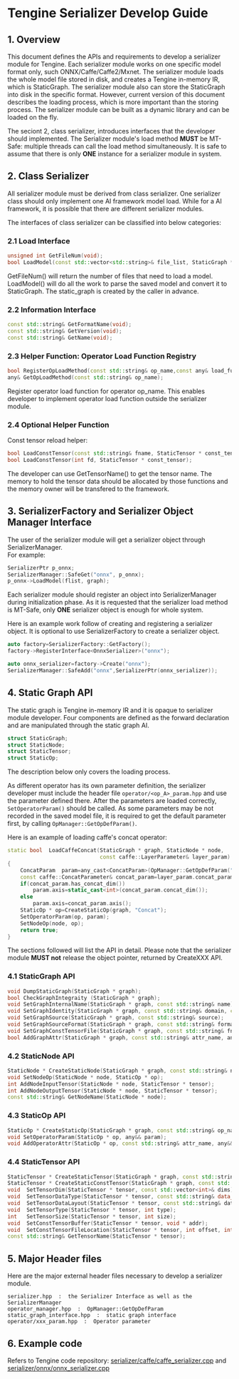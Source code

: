 # Tengine Serializer Develop Guide

## 1. Overview
This document defines the APIs and requirements to develop a serializer module for Tengine. 
Each serializer module works on one specific model format only, such ONNX/Caffe/Caffe2/Mxnet. 
The serializer module loads the whole model file stored in disk, and creates a Tengine in-memory IR, which is StaticGraph. The serializer module also can store the StaticGraph into disk in the specific format. However, current version of this document describes the loading process, which is more important than the storing process.
The serializer module can be built as a dynamic library and can be loaded on the fly.

The seciont 2, class serializer, introduces interfaces that the developer should implemented.
The Serializer module's load method **MUST** be MT-Safe: multiple threads can call the load method simultaneously. It is safe to assume that there is only **ONE** instance for a serializer module in system.

## 2. Class Serializer
All serializer module must be derived from class serializer. One serializer class should only implement one AI framework model load. While for a AI framework, it is possible that there are different serializer modules.

The interfaces of class serializer can be classified into below categories:

### 2.1 Load Interface
``` c++
unsigned int GetFileNum(void);
bool LoadModel(const std::vector<std::string>& file_list, StaticGraph * static_graph);
```
GetFileNum() will return the number of files that need to load a model.<br>
LoadModel() will do all the work to parse the saved model and convert it to StaticGraph. The static_graph is created by the caller in advance.

### 2.2 Information Interface
```c++
const std::string& GetFormatName(void);
const std::string& GetVersion(void);
const std::string& GetName(void);
```

### 2.3 Helper Function: Operator Load Function Registry
```c++
bool RegisterOpLoadMethod(const std::string& op_name,const any& load_func);
any& GetOpLoadMethod(const std::string& op_name);
```
Register operator load function for operator op_name. This enables developer to implement operator load function outside the serializer module.

### 2.4 Optional Helper Function
Const tensor reload helper:
```c++
bool LoadConstTensor(const std::string& fname, StaticTensor * const_tensor);
bool LoadConstTensor(int fd, StaticTensor * const_tensor);
```
The developer can use GetTensorName() to get the tensor name. The memory to hold the tensor data should be allocated by those functions and the memory owner will be transfered to the framework.

## 3. SerializerFactory and Serializer Object Manager Interface
The user of the serializer module will get a serializer object through SerializerManager. <br>
For example:
```c++
SerializerPtr p_onnx;
SerializerManager::SafeGet("onnx", p_onnx);
p_onnx->LoadModel(flist, graph);
```
Each serializer module should register an object into SerializerManager during initialization phase. As it is requested that the serializer load method is MT-Safe, only **ONE** serializer object is enough for whole system.

Here is an example work follow of creating and registering a serializer object. It is optional to use SerializerFactory to create a serializer object.
```c++
auto factory=SerializerFactory::GetFactory();
factory->RegisterInterface<OnnxSerializer>("onnx");

auto onnx_serializer=factory->Create("onnx");
SerializerManager::SafeAdd("onnx",SerializerPtr(onnx_serializer));
```

## 4. Static Graph API
The static graph is Tengine in-memory IR and it is opaque to serializer module developer. 
Four components are defined as the forward declaration and are manipulated through the static graph AI.
```c++
struct StaticGraph;
struct StaticNode;
struct StaticTensor;
struct StaticOp;
```

The description below only covers the loading process. 

As different operator has its own parameter definition, the serializer developer must include the header file `operator/<op_A>_param.hpp` and use the parameter defined there. After the parameters are loaded correctly, `SetOperatorParam()` should be called. As some parameters may be not recorded in the saved model file, it is required to get the default parameter first, by calling `OpManager::GetOpDefParam()`.

Here is an example of loading caffe's concat operator:
```c++
static bool  LoadCaffeConcat(StaticGraph * graph, StaticNode * node, 
                             const caffe::LayerParameter& layer_param)
{
    ConcatParam  param=any_cast<ConcatParam>(OpManager::GetOpDefParam("Concat"));
    const caffe::ConcatParameter& concat_param=layer_param.concat_param();
    if(concat_param.has_concat_dim())
        param.axis=static_cast<int>(concat_param.concat_dim());
    else
        param.axis=concat_param.axis();
    StaticOp * op=CreateStaticOp(graph, "Concat");
    SetOperatorParam(op, param);
    SetNodeOp(node, op);
    return true;
}
```

The sections followed will list the API in detail. Please note that the serializer module **MUST not** release the object pointer, returned by CreateXXX API.

### 4.1 StaticGraph API
```c++
void DumpStaticGraph(StaticGraph * graph);
bool CheckGraphIntegraity (StaticGraph * graph);
void SetGraphInternalName(StaticGraph * graph, const std::string& name);
void SetGraphIdentity(StaticGraph * graph, const std::string& domain, const std::string& name, const std::string& version);
void SetGraphSource(StaticGraph * graph, const std::string& source);
void SetGraphSourceFormat(StaticGraph * graph, const std::string& format);
void SetGraphConstTensorFile(StaticGraph * graph, const std::string& fname);
bool AddGraphAttr(StaticGraph * graph, const std::string& attr_name, any&& value);
```

### 4.2 StaticNode API
```c++
StaticNode * CreateStaticNode(StaticGraph * graph, const std::string& node_name);
void SetNodeOp(StaticNode * node, StaticOp * op);
int AddNodeInputTensor(StaticNode * node, StaticTensor * tensor);
int AddNodeOutputTensor(StaticNode * node, StaticTensor * tensor);
const std::string& GetNodeName(StaticNode * node);
```

### 4.3 StaticOp API
```c++
StaticOp * CreateStaticOp(StaticGraph * graph, const std::string& op_name);
void SetOperatorParam(StaticOp * op, any&& param);
void AddOperatorAttr(StaticOp * op, const std::string& attr_name, any&& val);
```

### 4.4 StaticTensor API
```c++
StaticTensor * CreateStaticTensor(StaticGraph * graph, const std::string& name);
StaticTensor * CreateStaticConstTensor(StaticGraph * graph, const std::string& name);
void  SetTensorDim(StaticTensor * tensor, const std::vector<int>& dims);
void  SetTensorDataType(StaticTensor * tensor, const std::string& data_type);
void  SetTensorDataLayout(StaticTensor * tensor, const std::string& data_layout);
void  SetTensorType(StaticTensor * tensor, int type); 
int   SetTensorSize(StaticTensor * tensor, int size);
void  SetConstTensorBuffer(StaticTensor * tensor, void * addr);
void  SetConstTensorFileLocation(StaticTensor * tensor, int offset, int file_size);
const std::string& GetTensorName(StaticTensor * tensor);
```

## 5. Major Header files

Here are the major external header files necessary to develop a serializer module.

    serializer.hpp  :  the Serializer Interface as well as the SerializerManager
    operator_manager.hpp  :  OpManager::GetOpDefParam
    static_graph_interface.hpp  :  static graph interface
    operator/xxx_param.hpp  :  Operator parameter

## 6. Example code

Refers to Tengine code repository: [serializer/caffe/caffe_serializer.cpp](../serializer/caffe/caffe_serializer.cpp) and [serializer/onnx/onnx_serializer.cpp](../serializer/onnx/onnx_serializer.cpp)
